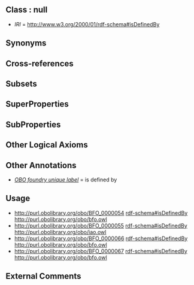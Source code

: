 
## Class : null

 * *IRI* = http://www.w3.org/2000/01/rdf-schema#isDefinedBy

## Synonyms


## Cross-references


## Subsets


## SuperProperties


## SubProperties


## Other Logical Axioms


## Other Annotations

 * *[OBO foundry unique label](../../IAO/89/IAO_0000589.md)* = is defined by

## Usage

 * http://purl.obolibrary.org/obo/BFO_0000054 [rdf-schema#isDefinedBy](../../By/rdf-schema#isDefinedBy.md) http://purl.obolibrary.org/obo/bfo.owl
 * http://purl.obolibrary.org/obo/BFO_0000055 [rdf-schema#isDefinedBy](../../By/rdf-schema#isDefinedBy.md) http://purl.obolibrary.org/obo/iao.owl
 * http://purl.obolibrary.org/obo/BFO_0000066 [rdf-schema#isDefinedBy](../../By/rdf-schema#isDefinedBy.md) http://purl.obolibrary.org/obo/bfo.owl
 * http://purl.obolibrary.org/obo/BFO_0000067 [rdf-schema#isDefinedBy](../../By/rdf-schema#isDefinedBy.md) http://purl.obolibrary.org/obo/bfo.owl

## External Comments

